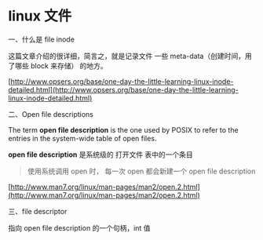 # linux 文件

一、什么是 file inode

这篇文章介绍的很详细，简言之，就是记录文件 一些 meta-data（创建时间，用了哪些 block 来存储） 的地方。

[http://www.opsers.org/base/one-day-the-little-learning-linux-inode-detailed.html](http://www.opsers.org/base/one-day-the-little-learning-linux-inode-detailed.html)



二、Open file descriptions

The term **open file description** is the one used by POSIX to refer to the entries in the system-wide table of open files.

**open file description** 是系统级的 打开文件 表中的一个条目

> 使用系统调用 open 时， 每一次 open 都会新建一个  open file description

[http://www.man7.org/linux/man-pages/man2/open.2.html](http://www.man7.org/linux/man-pages/man2/open.2.html)

三、file descriptor

指向 open file description 的一个句柄，int 值

